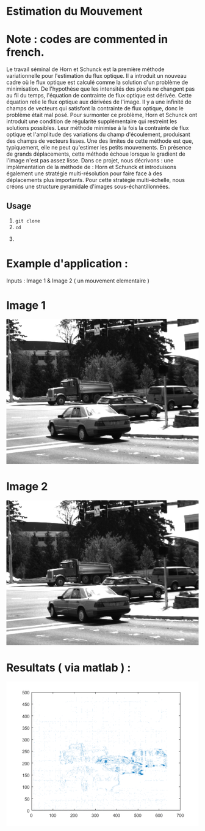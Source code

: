 # Estimation du Mouvement
# Note : codes are commented in french.
Le travail séminal de Horn et Schunck est la première méthode variationnelle pour
l'estimation du flux optique. Il a introduit un nouveau cadre où le flux optique est calculé
comme la solution d'un problème de minimisation. De l'hypothèse que les intensités des
pixels ne changent pas au fil du temps, l'équation de contrainte de flux optique est dérivée.
Cette équation relie le flux optique aux dérivées de l'image. Il y a une infinité de champs
de vecteurs qui satisfont la contrainte de flux optique, donc le problème était mal posé.
Pour surmonter ce problème, Horn et Schunck ont introduit une condition de régularité
supplémentaire qui restreint les solutions possibles. Leur méthode minimise à la fois la
contrainte de flux optique et l'amplitude des variations du champ d'écoulement, produisant
des champs de vecteurs lisses.
Une des limites de cette méthode est que, typiquement, elle ne peut qu'estimer les
petits mouvements. En présence de grands déplacements, cette méthode échoue lorsque le
gradient de l'image n'est pas assez lisse. Dans ce projet, nous décrivons : 
une implémentation de la méthode de : Horn et Schunck et introduisons également une stratégie multi-résolution pour faire face à des déplacements plus importants. Pour cette stratégie multi-échelle, nous créons une structure pyramidale d'images sous-échantillonnées.

## Usage 
1) ```git clone ```
2) ```cd ```
3) ```use the makefile, run "make" commend '''

# Example d'application :
Inputs : Image 1 & Image 2 ( un mouvement elementaire ) 
# Image 1
![alt text](https://github.com/AissamDjahnine/Mouvement_estimation/blob/master/image1.bmp)
# Image 2
![alt text](https://github.com/AissamDjahnine/Mouvement_estimation/blob/master/image2.bmp)
# Resultats ( via matlab ) : 
![alt text](https://github.com/AissamDjahnine/Mouvement_estimation/blob/master/u_v.bmp)




